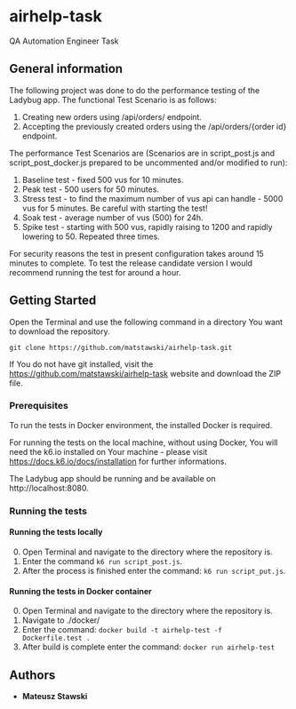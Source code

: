 # airhelp-task
QA Automation Engineer Task

## General information

The following project was done to do the performance testing of the Ladybug app.
The functional Test Scenario is as follows:
1. Creating new orders using /api/orders/ endpoint.
2. Accepting the previously created orders using the /api/orders/{order id} endpoint.

The performance Test Scenarios are (Scenarios are in script_post.js and script_post_docker.js prepared to be uncommented and/or modified to run):
1. Baseline test - fixed 500 vus for 10 minutes.
2. Peak test - 500 users for 50 minutes.
3. Stress test - to find the maximum number of vus api can handle - 5000 vus for 5 minutes. Be careful with starting the test!
4. Soak test - average number of vus (500) for 24h.
5. Spike test - starting with 500 vus, rapidly raising to 1200 and rapidly lowering to 50. Repeated three times.

For security reasons the test in present configuration takes around 15 minutes to complete. To test the release candidate version I would recommend running the test for around a hour.

## Getting Started

Open the Terminal and use the following command in a directory You want to download the repository.
```
git clone https://github.com/matstawski/airhelp-task.git
```
If You do not have git installed, visit the https://github.com/matstawski/airhelp-task website and download the ZIP file.

### Prerequisites

To run the tests in Docker environment, the installed Docker is required.

For running the tests on the local machine, without using Docker, You will need the k6.io installed on Your machine - please visit https://docs.k6.io/docs/installation for further informations.

The Ladybug app should be running and be available on http://localhost:8080.

### Running the tests

#### Running the tests locally

0. Open Terminal and navigate to the directory where the repository is.
1. Enter the command ``` k6 run script_post.js ```.
2. After the process is finished enter the command: ``` k6 run script_put.js ```.


#### Running the tests in Docker container

0. Open Terminal and navigate to the directory where the repository is.
1. Navigate to ./docker/
2. Enter the command: ``` docker build -t airhelp-test -f  Dockerfile.test .  ```
3. After build is complete enter the command: ``` docker run airhelp-test ```

## Authors

* **Mateusz Stawski**
